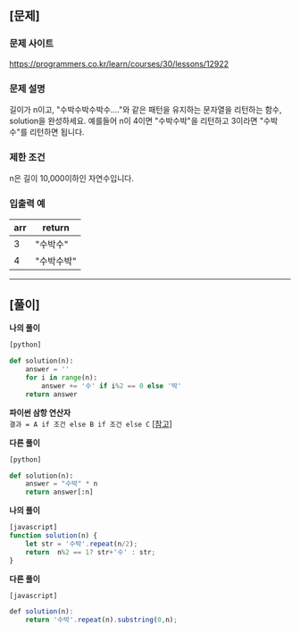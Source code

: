 ## [문제]
### 문제 사이트  
https://programmers.co.kr/learn/courses/30/lessons/12922

### 문제 설명
길이가 n이고, "수박수박수박수...."와 같은 패턴을 유지하는 문자열을 리턴하는 함수, solution을 완성하세요. 예를들어 n이 4이면 "수박수박"을 리턴하고 3이라면 "수박수"를 리턴하면 됩니다.

### 제한 조건
n은 길이 10,000이하인 자연수입니다.

### 입출력 예
|arr|return|
|---|---|
|3|"수박수"|
|4|"수박수박"|

---
## [풀이]
**나의 풀이**
```python
[python]

def solution(n):
    answer = ''
    for i in range(n):
        answer += '수' if i%2 == 0 else '박'
    return answer

```
**파이썬 삼항 연산자**  
`결과 = A if 조건 else B if 조건 else C`  [[참고]](https://info-lab.tistory.com/303)  

**다른 풀이**
```python
[python]

def solution(n):
    answer = "수박" * n
    return answer[:n]
```

**나의 풀이**
```javascript
[javascript]
function solution(n) {
    let str = '수박'.repeat(n/2);
    return  n%2 == 1? str+'수' : str;
}
```
**다른 풀이**
```javascript
[javascript]

def solution(n):
    return '수박'.repeat(n).substring(0,n);
```